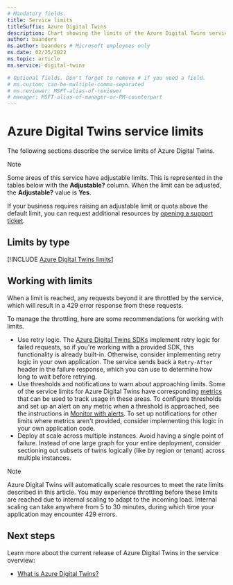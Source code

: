 ```yaml
---
# Mandatory fields.
title: Service limits
titleSuffix: Azure Digital Twins
description: Chart showing the limits of the Azure Digital Twins service.
author: baanders
ms.author: baanders # Microsoft employees only
ms.date: 02/25/2022
ms.topic: article
ms.service: digital-twins

# Optional fields. Don't forget to remove # if you need a field.
# ms.custom: can-be-multiple-comma-separated
# ms.reviewer: MSFT-alias-of-reviewer
# manager: MSFT-alias-of-manager-or-PM-counterpart
---
```


# Azure Digital Twins service limits

The following sections describe the service limits of Azure Digital Twins.

> [!NOTE]
> Some areas of this service have adjustable limits. This is represented in the tables below with the **Adjustable?** column. When the limit can be adjusted, the **Adjustable?** value is **Yes**.
>
> If your business requires raising an adjustable limit or quota above the default limit, you can request additional resources by [opening a support ticket](https://portal.azure.com/#blade/Microsoft_Azure_Support/HelpAndSupportBlade/newsupportrequest).

## Limits by type

[!INCLUDE [Azure Digital Twins limits](../../includes/digital-twins-limits.md)]

## Working with limits

When a limit is reached, any requests beyond it are throttled by the service, which will result in a 429 error response from these requests.

To manage the throttling, here are some recommendations for working with limits.
* Use retry logic. The [Azure Digital Twins SDKs](concepts-apis-sdks.md) implement retry logic for failed requests, so if you're working with a provided SDK, this functionality is already built-in. Otherwise, consider implementing retry logic in your own application. The service sends back a `Retry-After` header in the failure response, which you can use to determine how long to wait before retrying.
* Use thresholds and notifications to warn about approaching limits. Some of the service limits for Azure Digital Twins have corresponding [metrics](how-to-monitor-metrics.md) that can be used to track usage in these areas. To configure thresholds and set up an alert on any metric when a threshold is approached, see the instructions in [Monitor with alerts](how-to-monitor-alerts.md). To set up notifications for other limits where metrics aren't provided, consider implementing this logic in your own application code.
* Deploy at scale across multiple instances. Avoid having a single point of failure. Instead of one large graph for your entire deployment, consider sectioning out subsets of twins logically (like by region or tenant) across multiple instances. 

>[!NOTE]
>Azure Digital Twins will automatically scale resources to meet the rate limits described in this article. You may experience throttling before these limits are reached due to internal scaling to adapt to the incoming load. Internal scaling can take anywhere from 5 to 30 minutes, during which time your application may encounter 429 errors.

## Next steps

Learn more about the current release of Azure Digital Twins in the service overview:
* [What is Azure Digital Twins?](overview.md)
